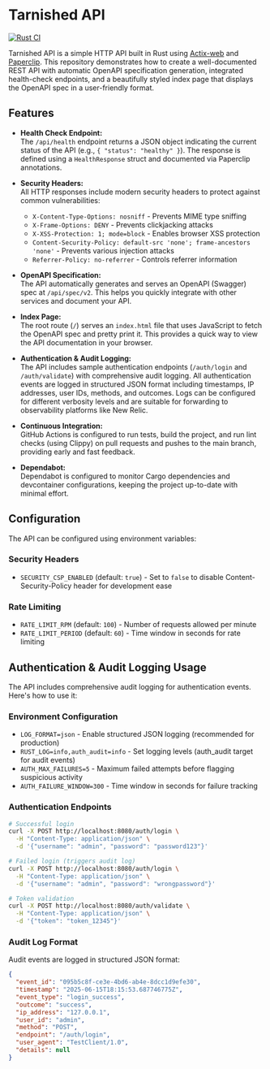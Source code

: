 # Tarnished API

[![Rust CI](https://github.com/markcoleman/tarnished-api/actions/workflows/ci.yml/badge.svg?branch=main)](https://github.com/markcoleman/tarnished-api/actions/workflows/ci.yml)

Tarnished API is a simple HTTP API built in Rust using [Actix-web](https://actix.rs) and [Paperclip](https://github.com/wafflespeanut/paperclip). This repository demonstrates how to create a well-documented REST API with automatic OpenAPI specification generation, integrated health-check endpoints, and a beautifully styled index page that displays the OpenAPI spec in a user-friendly format.

## Features

- **Health Check Endpoint:**  
  The `/api/health` endpoint returns a JSON object indicating the current status of the API (e.g., `{ "status": "healthy" }`). The response is defined using a `HealthResponse` struct and documented via Paperclip annotations.

- **Security Headers:**  
  All HTTP responses include modern security headers to protect against common vulnerabilities:
  - `X-Content-Type-Options: nosniff` - Prevents MIME type sniffing
  - `X-Frame-Options: DENY` - Prevents clickjacking attacks
  - `X-XSS-Protection: 1; mode=block` - Enables browser XSS protection
  - `Content-Security-Policy: default-src 'none'; frame-ancestors 'none'` - Prevents various injection attacks
  - `Referrer-Policy: no-referrer` - Controls referrer information

- **OpenAPI Specification:**  
  The API automatically generates and serves an OpenAPI (Swagger) spec at `/api/spec/v2`. This helps you quickly integrate with other services and document your API.

- **Index Page:**  
  The root route (`/`) serves an `index.html` file that uses JavaScript to fetch the OpenAPI spec and pretty print it. This provides a quick way to view the API documentation in your browser.

- **Authentication & Audit Logging:**  
  The API includes sample authentication endpoints (`/auth/login` and `/auth/validate`) with comprehensive audit logging. All authentication events are logged in structured JSON format including timestamps, IP addresses, user IDs, methods, and outcomes. Logs can be configured for different verbosity levels and are suitable for forwarding to observability platforms like New Relic.

- **Continuous Integration:**  
  GitHub Actions is configured to run tests, build the project, and run lint checks (using Clippy) on pull requests and pushes to the main branch, providing early and fast feedback.

- **Dependabot:**  
  Dependabot is configured to monitor Cargo dependencies and devcontainer configurations, keeping the project up-to-date with minimal effort.

## Configuration

The API can be configured using environment variables:

### Security Headers
- `SECURITY_CSP_ENABLED` (default: `true`) - Set to `false` to disable Content-Security-Policy header for development ease

### Rate Limiting  
- `RATE_LIMIT_RPM` (default: `100`) - Number of requests allowed per minute
- `RATE_LIMIT_PERIOD` (default: `60`) - Time window in seconds for rate limiting
## Authentication & Audit Logging Usage

The API includes comprehensive audit logging for authentication events. Here's how to use it:

### Environment Configuration

- `LOG_FORMAT=json` - Enable structured JSON logging (recommended for production)
- `RUST_LOG=info,auth_audit=info` - Set logging levels (auth_audit target for audit events)
- `AUTH_MAX_FAILURES=5` - Maximum failed attempts before flagging suspicious activity
- `AUTH_FAILURE_WINDOW=300` - Time window in seconds for failure tracking

### Authentication Endpoints

```bash
# Successful login
curl -X POST http://localhost:8080/auth/login \
  -H "Content-Type: application/json" \
  -d '{"username": "admin", "password": "password123"}'

# Failed login (triggers audit log)
curl -X POST http://localhost:8080/auth/login \
  -H "Content-Type: application/json" \
  -d '{"username": "admin", "password": "wrongpassword"}'

# Token validation
curl -X POST http://localhost:8080/auth/validate \
  -H "Content-Type: application/json" \
  -d '{"token": "token_12345"}'
```

### Audit Log Format

Audit events are logged in structured JSON format:

```json
{
  "event_id": "095b5c8f-ce3e-4bd6-ab4e-8dcc1d9efe30",
  "timestamp": "2025-06-15T18:15:53.687746775Z",
  "event_type": "login_success",
  "outcome": "success",
  "ip_address": "127.0.0.1",
  "user_id": "admin",
  "method": "POST",
  "endpoint": "/auth/login",
  "user_agent": "TestClient/1.0",
  "details": null
}
```

